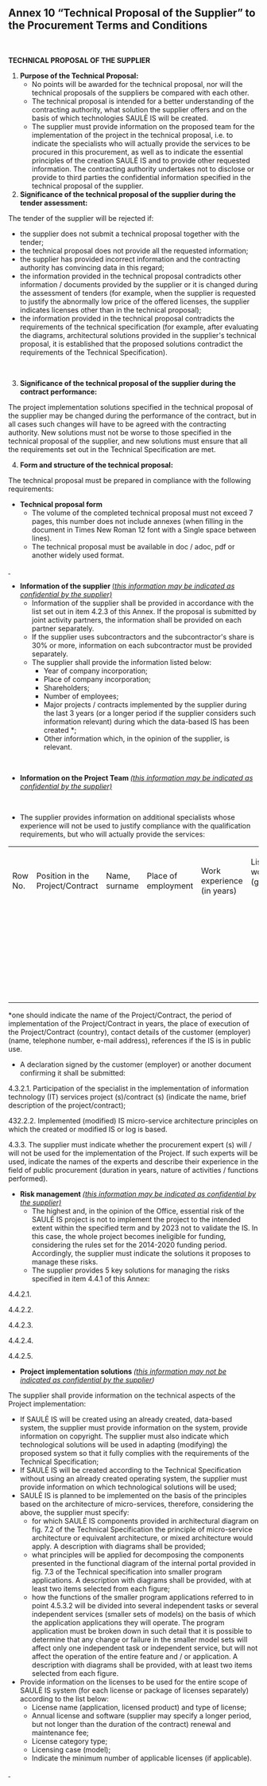 <h2><a name="_Toc48053189"></a>Annex 10 &ldquo;Technical Proposal of the Supplier&rdquo; to the Procurement Terms and Conditions</h2>
<p>&nbsp;</p>
<p><strong>TECHNICAL PROPOSAL OF THE SUPPLIER</strong></p>
<ol>
<li><strong>Purpose of the Technical Proposal:</strong>
<ul>
<li>No points will be awarded for the technical proposal, nor will the technical proposals of the suppliers be compared with each other.</li>
<li>The technical proposal is intended for a better understanding of the contracting authority, what solution the supplier offers and on the basis of which technologies SAULĖ IS will be created.</li>
<li>The supplier must provide information on the proposed team for the implementation of the project in the technical proposal, i.e. to indicate the specialists who will actually provide the services to be procured in this procurement, as well as to indicate the essential principles of the creation SAULĖ IS and to provide other requested information. The contracting authority undertakes not to disclose or provide to third parties the confidential information specified in the technical proposal of the supplier.</li>
</ul>
</li>
<li><strong>Significance of the technical proposal of the supplier during the tender assessment:</strong></li>
</ol>
<p>The tender of the supplier will be rejected if:</p>
<ul>
<li>the supplier does not submit a technical proposal together with the tender;</li>
<li>the technical proposal does not provide all the requested information;</li>
<li>the supplier has provided incorrect information and the contracting authority has convincing data in this regard;</li>
<li>the information provided in the technical proposal contradicts other information / documents provided by the supplier or it is changed during the assessment of tenders (for example, when the supplier is requested to justify the abnormally low price of the offered licenses, the supplier indicates licenses other than in the technical proposal);</li>
<li>the information provided in the technical proposal contradicts the requirements of the technical specification (for example, after evaluating the diagrams, architectural solutions provided in the supplier's technical proposal, it is established that the proposed solutions contradict the requirements of the Technical Specification).</li>
</ul>
<p><strong>&nbsp;</strong></p>
<ol start="3">
<li><strong>Significance of the technical proposal of the supplier during the contract performance:</strong></li>
</ol>
<p>The project implementation solutions specified in the technical proposal of the supplier may be changed during the performance of the contract, but in all cases such changes will have to be agreed with the contracting authority. New solutions must not be worse to those specified in the technical proposal of the supplier, and new solutions must ensure that all the requirements set out in the Technical Specification are met.</p>
<ol start="4">
<li><strong>Form and structure of the technical proposal:</strong></li>
</ol>
<p>The technical proposal must be prepared in compliance with the following requirements:</p>
<ul>
<li><strong>Technical proposal form</strong>
<ul>
<li>The volume of the completed technical proposal must not exceed 7 pages, this number does not include annexes (when filling in the document in Times New Roman 12 font with a Single space between lines).</li>
<li>The technical proposal must be available in doc / adoc, pdf or another widely used format.</li>
</ul>
</li>
</ul>
<p><u>&nbsp;</u></p>
<ul>
<li><strong>Information of the supplier </strong><u>(<em>this information may be indicated as confidential by the supplier)</em></u>
<ul>
<li>Information of the supplier shall be provided in accordance with the list set out in item 4.2.3 of this Annex. If the proposal is submitted by joint activity partners, the information shall be provided on each partner separately.</li>
<li>If the supplier uses subcontractors and the subcontractor's share is 30% or more, information on each subcontractor must be provided separately.</li>
<li>The supplier shall provide the information listed below:
<ul>
<li>Year of company incorporation;</li>
<li>Place of company incorporation;</li>
<li>Shareholders;</li>
<li>Number of employees;</li>
<li>Major projects / contracts implemented by the supplier during the last 3 years (or a longer period if the supplier considers such information relevant) during which the data-based IS has been created *;</li>
<li>Other information which, in the opinion of the supplier, is relevant.</li>
</ul>
</li>
</ul>
</li>
</ul>
<p><strong>&nbsp;</strong></p>
<ul>
<li><strong>Information on the Project Team </strong><em><u>(this information may be indicated as confidential by the supplier)</u></em></li>
</ul>
<p>&nbsp;</p>
<ul>
<li>The supplier provides information on additional specialists whose experience will not be used to justify compliance with the qualification requirements, but who will actually provide the services:</li>
</ul>
<table>
<tbody>
<tr>
<td width="47">
<p>Row No.</p>
</td>
<td width="155">
<p>Position in the Project/Contract</p>
</td>
<td width="65">
<p>Name, surname</p>
</td>
<td width="80">
<p>Place of employment</p>
</td>
<td width="65">
<p>Work experience (in years)</p>
</td>
<td width="80">
<p>List of works (general)*</p>
<p>&nbsp;</p>
</td>
<td width="144">
<p>Experience in Projects/Contracts using micro-service architecture*</p>
</td>
</tr>
<tr>
<td width="47">
<p>&nbsp;</p>
</td>
<td width="155">
<p>&nbsp;</p>
</td>
<td width="65">
<p>&nbsp;</p>
</td>
<td width="80">
<p>&nbsp;</p>
</td>
<td width="65">
<p>&nbsp;</p>
</td>
<td width="80">
<p>&nbsp;</p>
</td>
<td width="144">
<p>&nbsp;</p>
</td>
</tr>
<tr>
<td width="47">
<p>&nbsp;</p>
</td>
<td width="155">
<p>&nbsp;</p>
</td>
<td width="65">
<p>&nbsp;</p>
</td>
<td width="80">
<p>&nbsp;</p>
</td>
<td width="65">
<p>&nbsp;</p>
</td>
<td width="80">
<p>&nbsp;</p>
</td>
<td width="144">
<p>&nbsp;</p>
</td>
</tr>
<tr>
<td width="47">
<p>&nbsp;</p>
</td>
<td width="155">
<p>&nbsp;</p>
</td>
<td width="65">
<p>&nbsp;</p>
</td>
<td width="80">
<p>&nbsp;</p>
</td>
<td width="65">
<p>&nbsp;</p>
</td>
<td width="80">
<p>&nbsp;</p>
</td>
<td width="144">
<p>&nbsp;</p>
</td>
</tr>
</tbody>
</table>
<p>*one should indicate the name of the Project/Contract, the period of implementation of the Project/Contract in years, the place of execution of the Project/Contract (country), contact details of the customer (employer) (name, telephone number, e-mail address), references if the IS is in public use.</p>
<ul>
<li>A declaration signed by the customer (employer) or another document confirming it shall be submitted:</li>
</ul>
<p>4.3.2.1. Participation of the specialist in the implementation of information technology (IT) services project (s)/contract (s) (indicate the name, brief description of the project/contract);</p>
<p>432.2.2. Implemented (modified) IS micro-service architecture principles on which the created or modified IS or log is based.</p>
<p>4.3.3. The supplier must indicate whether the procurement expert (s) will / will not be used for the implementation of the Project. If such experts will be used, indicate the names of the experts and describe their experience in the field of public procurement (duration in years, nature of activities / functions performed).</p>
<ul>
<li><strong>Risk management </strong><em><u>(this information may be indicated as confidential by the supplier)</u></em>
<ul>
<li>The highest and, in the opinion of the Office, essential risk of the SAULĖ IS project is not to implement the project to the intended extent within the specified term and by 2023 not to validate the IS. In this case, the whole project becomes ineligible for funding, considering the rules set for the 2014-2020 funding period. Accordingly, the supplier must indicate the solutions it proposes to manage these risks.</li>
<li>The supplier provides 5 key solutions for managing the risks specified in item 4.4.1 of this Annex:</li>
</ul>
</li>
</ul>
<p>4.4.2.1.</p>
<p>4.4.2.2.</p>
<p>4.4.2.3.</p>
<p>4.4.2.4.</p>
<p>4.4.2.5.</p>
<ul>
<li><strong>Project implementation solutions </strong><em>(<u>this information may not be indicated as confidential by the supplier</u>)</em></li>
</ul>
<p>The supplier shall provide information on the technical aspects of the Project implementation:</p>
<ul>
<li>If SAULĖ IS will be created using an already created, data-based system, the supplier must provide information on the system, provide information on copyright. The supplier must also indicate which technological solutions will be used in adapting (modifying) the proposed system so that it fully complies with the requirements of the Technical Specification;</li>
<li>If SAULĖ IS will be created according to the Technical Specification without using an already created operating system, the supplier must provide information on which technological solutions will be used;</li>
<li>SAULĖ IS is planned to be implemented on the basis of the principles based on the architecture of micro-services, therefore, considering the above, the supplier must specify:
<ul>
<li>for which SAULĖ IS components provided in architectural diagram on fig. 7.2 of the Technical Specification the principle of micro-service architecture or equivalent architecture, or mixed architecture would apply. A description with diagrams shall be provided;</li>
<li>what principles will be applied for decomposing the components presented in the functional diagram of the internal portal provided in fig. 7.3 of the Technical specification into smaller program applications. A description with diagrams shall be provided, with at least two items selected from each figure;</li>
<li>how the functions of the smaller program applications referred to in point 4.5.3.2 will be divided into several independent tasks or several independent services (smaller sets of models) on the basis of which the application applications they will operate. The program application must be broken down in such detail that it is possible to determine that any change or failure in the smaller model sets will affect only one independent task or independent service, but will not affect the operation of the entire feature and / or application. A description with diagrams shall be provided, with at least two items selected from each figure.</li>
</ul>
</li>
<li>Provide information on the licenses to be used for the entire scope of SAULĖ IS system (for each license or package of licenses separately) according to the list below:
<ul>
<li>License name (application, licensed product) and type of license;</li>
<li>Annual license and software (supplier may specify a longer period, but not longer than the duration of the contract) renewal and maintenance fee;</li>
<li>License category type;</li>
<li>Licensing case (model);</li>
<li>Indicate the minimum number of applicable licenses (if applicable).</li>
</ul>
</li>
</ul>
<p><u>&nbsp;</u></p>
